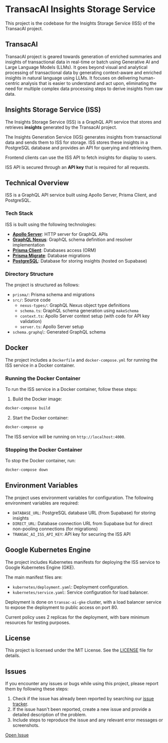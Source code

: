 # TransacAI Insights Storage Service

This project is the codebase for the Insights Storage Service (ISS) of the TransacAI project.

## TransacAI

TransacAI project is geared towards generation of enriched summaries and insights of transactional data in real-time or batch using Generative AI and Large Language Models (LLMs). It goes beyond visual and analytical processing of transactional data by generating context-aware and enriched insights in natural language using LLMs. It focuses on delivering human-centric analysis that is easier to understand and act upon, eliminating the need for multiple complex data processing steps to derive insights from raw data.

## Insights Storage Service (ISS)

The Insights Storage Service (ISS) is a GraphQL API service that stores and retrieves **insights** generated by the TransacAI project.

The Insights Generation Service (IGS) generates insights from transactional data and sends them to ISS for storage. ISS stores these insights in a PostgreSQL database and provides an API for querying and retrieving them.

Frontend clients can use the ISS API to fetch insights for display to users.

ISS API is secured through an **API key** that is required for all requests.

## Technical Overview

ISS is a GraphQL API service built using Apollo Server, Prisma Client, and PostgreSQL.

### Tech Stack

ISS is built using the following technologies:

- [**Apollo Server**](https://github.com/apollographql/apollo-server): HTTP server for GraphQL APIs
- [**GraphQL Nexus**](https://nexusjs.org/docs/): GraphQL schema definition and resolver implementation
- [**Prisma Client**](https://www.prisma.io/docs/concepts/components/prisma-client): Databases access (ORM)
- [**Prisma Migrate**](https://www.prisma.io/docs/concepts/components/prisma-migrate): Database migrations
- [**PostgreSQL**](https://www.postgresql.org/): Database for storing insights (hosted on Supabase)

### Directory Structure

The project is structured as follows:

- `prisma/`: Prisma schema and migrations
- `src/`: Source code
  - `nexus-types/`: GraphQL Nexus object type definitions
  - `schema.ts`: GraphQL schema generation using `makeSchema`
  - `context.ts`: Apollo Server context setup (with code for API key validation)
  - `server.ts`: Apollo Server setup
- `schema.graphql`: Generated GraphQL schema

## Docker

The project includes a `Dockerfile` and `docker-compose.yml` for running the ISS service in a Docker container.

### Running the Docker Container

To run the ISS service in a Docker container, follow these steps:

1. Build the Docker image:

```bash
docker-compose build
```

2. Start the Docker container:

```bash
docker-compose up
```

The ISS service will be running on `http://localhost:4000`.

### Stopping the Docker Container

To stop the Docker container, run:

```bash
docker-compose down
```

## Environment Variables

The project uses environment variables for configuration. The following environment variables are required:

- `DATABASE_URL`: PostgreSQL database URL (from Supabase) for storing insights
- `DIRECT_URL`: Database connection URL from Supabase but for direct non-pooling connections (for migrations)
- `TRANSAC_AI_ISS_API_KEY`: API key for securing the ISS API

## Google Kubernetes Engine

The project includes Kubernetes manifests for deploying the ISS service to Google Kubernetes Engine (GKE).

The main manifest files are:

- `kubernetes/deployment.yaml`: Deployment configuration.
- `kubernetes/service.yaml`: Service configuration for load balancer.

Deployment is done on `transac-ai-gke` cluster, with a load balancer service to expose the deployment to public access on port 80.

Current policy uses 2 replicas for the deployment, with bare minimum resources for testing purposes.

## License

This project is licensed under the MIT License. See the [LICENSE](LICENSE) file for details.

## Issues

If you encounter any issues or bugs while using this project, please report them by following these steps:

1. Check if the issue has already been reported by searching our [issue tracker](https://github.com/pranav-kural/transacai-insights-storage-service/issues).
2. If the issue hasn't been reported, create a new issue and provide a detailed description of the problem.
3. Include steps to reproduce the issue and any relevant error messages or screenshots.

[Open Issue](https://github.com/pranav-kural/transacai-insights-storage-service/issues/new)
